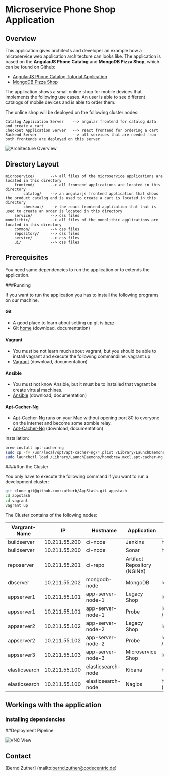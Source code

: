 # Microservice Phone Shop Application

## Overview

This application gives architects and developer an example how a microservice web application architecture can 
looks like. The application is based on the **AngularJS Phone Catalog** and **MongoDB Pizza Shop**, which can be found 
on Github: 
- [AngularJS Phone Catalog Tutorial Application](https://github.com/angular/angular-phonecat)
- [MongoDB Pizza Shop](https://github.com/comsysto/mongodb-onlineshop)

The application shows a small online shop for mobile devices that implements the following use cases. An user is able to
see different catalogs of mobile devices and is able to order them.

The online shop will be deployed on the following cluster nodes:

    Catalog Application Server    --> angular frontend for catalog data and create a cart
    Checkout Application Server   --> react frontend for ordering a cart
    Backend Server                --> all services that are needed from both frontends are deployed on this server 
    
![Architecture Overview](https://raw.githubusercontent.com/zutherb/AppStash/ci-server/external/images/deployment-diagram.png)

## Directory Layout

    microservice/       --> all files of the microservice applications are located in this directory
        frontend/       --> all frontend applications are located in this directory
            catalog/    --> an angularjs frontend application that shows the product catalog and is used to create a cart is located in this directory
            checkout/   --> the react frontend application that that is used to create an order is located in this directory
        service/        --> css files
    monolithic/         --> all files of the monolithic applications are located in this directory
        common/         --> css files
        repository/     --> css files
        service/        --> css files
        ui/             --> css files

## Prerequisites

You need same dependencies to run the application or to extends the application.

###Running 

If you want to run the application you has to install the following programs on our machine.

#### Git

- A good place to learn about setting up git is [here](https://help.github.com/articles/set-up-git)
- Git [home](http://git-scm.com/) (download, documentation)

#### Vagrant

- You must be not learn much about vagrant, but you should be able to install vagrant and execute the following 
  commandline: vagrant up
- [Vagrant](https://www.vagrantup.com/) (download, documentation)

#### Ansible

- You must not know Ansible, but it must be to installed that vagrant be create virtual machines.
- [Ansible](http://www.ansible.com/) (download, documentation)

#### Apt-Cacher-Ng

- Apt-Cacher-Ng runs on your Mac without opening port 80 to everyone on the internet and become some zombie relay.
- [Apt-Cacher-Ng](https://github.com/stephen-mw/mac-apt-cacher) (download, documentation)

Installation:
```bash
brew install apt-cacher-ng
sudo cp -fv /usr/local/opt/apt-cacher-ng/*.plist /Library/LaunchDaemons
sudo launchctl load /Library/LaunchDaemons/homebrew.mxcl.apt-cacher-ng.plist
```

####Run the Cluster 

You only have to execute the following command if you want to run a development cluster: 

```bash
git clone git@github.com:zutherb/AppStash.git appstash
cd appstash
cd vagrant
vagrant up
```

The Cluster contains of the following nodes:

Vargrant-Name | IP            | Hostname           | Application        | Forward
--------------|---------------|--------------------|--------------------|------------------------
buildserver   | 10.211.55.200 | ci-node            | Jenkins            |http://localhost:10000/
buildserver   | 10.211.55.200 | ci-node            | Sonar              |http://localhost:9000/
reposerver    | 10.211.55.201 | ci-repo            | Artifact Repository (NGINX) |
dbserver      | 10.211.55.202 | mongodb-node       | MongoDB            | localhost:27017
appserver1    | 10.211.55.101 | app-server-node-1  | Legacy Shop        | localhost:8080/shop/
appserver1    | 10.211.55.101 | app-server-node-1  | Probe              | localhost:8080/probe/ (admin / topsecret)
appserver2    | 10.211.55.102 | app-server-node-2  | Legacy Shop        | localhost:8081/shop/
appserver2    | 10.211.55.102 | app-server-node-2  | Probe              | localhost:8081/probe/ (admin / topsecret)
appserver3    | 10.211.55.103 | app-server-node-3  | Microservice Shop  | localhost:8082/
elasticsearch | 10.211.55.100 | elasticsearch-node | Kibana             | http://localhost:8000/
elasticsearch | 10.211.55.100 | elasticsearch-node | Nagios             | http://localhost:8000/nagios3/ (nagiosadmin / admin123)

## Workings with the application


### Installing dependencies

##Deployment Pipeline

![VNC View](https://raw.githubusercontent.com/zutherb/AppStash/ci-server/external/images/vnc-jenkins.png)

## Contact

[Bernd Zuther] (mailto:bernd.zuther@codecentric.de)

